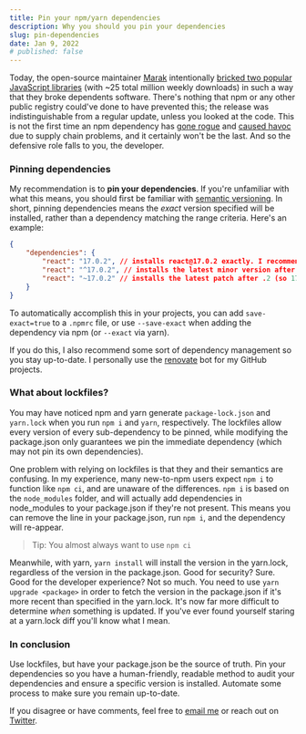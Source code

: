 ```yaml
---
title: Pin your npm/yarn dependencies
description: Why you should you pin your dependencies
slug: pin-dependencies
date: Jan 9, 2022
# published: false
---
```



Today, the open-source maintainer [Marak](https://github.com/Marak) intentionally [bricked two popular JavaScript libraries](https://www.bleepingcomputer.com/news/security/dev-corrupts-npm-libs-colors-and-faker-breaking-thousands-of-apps/) (with ~25 total million weekly downloads) in such a way that they broke dependents software. There's nothing that npm or any other public registry could've done to have prevented this; the release was indistinguishable from a regular update, unless you looked at the code. This is not the first time an npm dependency has [gone rogue](https://qz.com/646467/how-one-programmer-broke-the-internet-by-deleting-a-tiny-piece-of-code/) and [caused havoc](https://github.com/dominictarr/event-stream/issues/115) due to supply chain problems, and it certainly won't be the last. And so the defensive role falls to you, the developer.


### Pinning dependencies
My recommendation is to **pin your dependencies**. If you're unfamiliar with what this means, you should first be familiar with [semantic versioning](https://semver.org/). In short, pinning dependencies means the *exact* version specified will be installed, rather than a dependency matching the range criteria. Here's an example:


```json
{
    "dependencies": {
        "react": "17.0.2", // installs react@17.0.2 exactly. I recommend this.
        "react": "^17.0.2", // installs the latest minor version after .0 (so 17.*.*)
        "react": "~17.0.2" // installs the latest patch after .2 (so 17.0.*)
    }
}
```

To automatically accomplish this in your projects, you can add `save-exact=true` to a `.npmrc` file, or use `--save-exact` when adding the dependency via npm (or `--exact` via yarn).

If you do this, I also recommend some sort of dependency management so you stay up-to-date. I personally use the [renovate](https://github.com/renovatebot/renovate) bot for my GitHub projects.

### What about lockfiles?

You may have noticed npm and yarn generate `package-lock.json` and `yarn.lock` when you run `npm i` and `yarn`, respectively. The lockfiles allow every version of every sub-dependency to be pinned, while modifying the package.json only guarantees we pin the immediate dependency (which may not pin its own dependencies).

One problem with relying on lockfiles is that they and their semantics are confusing. In my experience, many new-to-npm users expect `npm i` to function like `npm ci`, and are unaware of the differences. `npm i` is based on the `node_modules` folder, and will actually add dependencies in node_modules to your package.json if they're not present. This means you can remove the line in your package.json, run `npm i`, and the dependency will re-appear. 


> Tip: You almost always want to use `npm ci`


Meanwhile, with yarn, `yarn install` will install the version in the yarn.lock, regardless of the version in the package.json. Good for security? Sure. Good for the developer experience? Not so much. You need to use `yarn upgrade <package>` in order to fetch the version in the package.json if it's more recent than specified in the yarn.lock. It's now far more difficult to determine *when* something is updated. If you've ever found yourself staring at a yarn.lock diff you'll know what I mean. 

### In conclusion
Use lockfiles, but have your package.json be the source of truth. Pin your dependencies so you have a human-friendly, readable method to audit your dependencies and ensure a specific version is installed. Automate some process to make sure you remain up-to-date.

If you disagree or have comments, feel free to [email me](mailto:maxwell.leiter@gmail.com) or reach out on [Twitter](https://twitter.com/max_leiter).